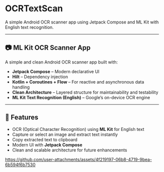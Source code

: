 # OCRTextScan

A simple Android OCR scanner app using Jetpack Compose and ML Kit with English text recognition.

---

## 📷 ML Kit OCR Scanner App

A simple and clean Android OCR scanner app built with:

- **Jetpack Compose** – Modern declarative UI  
- **Hilt** – Dependency injection  
- **Kotlin + Coroutines + Flow** – For reactive and asynchronous data handling  
- **Clean Architecture** – Layered structure for maintainability and testability  
- **ML Kit Text Recognition (English)** – Google’s on-device OCR engine  

---

## 🧠 Features

- OCR (Optical Character Recognition) using **ML Kit** for English text  
- Capture or select an image and extract text instantly  
- Copy extracted text to clipboard  
- Modern UI with **Jetpack Compose**  
- Clean and scalable architecture for future enhancements  

https://github.com/user-attachments/assets/4f219197-06b8-4719-9bea-6b594f6b7530
